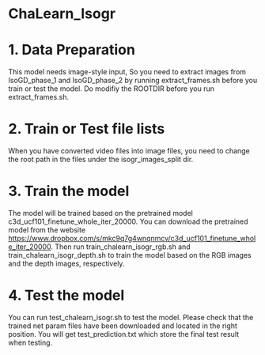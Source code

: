 # ChaLearn_Isogr

# 1. Data Preparation
This model needs image-style input, So you need to extract images from IsoGD_phase_1 and IsoGD_phase_2 by running extract_frames.sh before you train or test the model. Do modifiy the ROOTDIR before you run extract_frames.sh.

# 2. Train or Test file lists
When you have converted video files into image files, you need to change the root path in the files under the isogr_images_split dir.  

# 3. Train the model
The model will be trained based on the pretrained model c3d_ucf101_finetune_whole_iter_20000. You can download the pretrained model from the website https://www.dropbox.com/s/mkc9q7g4wnqnmcv/c3d_ucf101_finetune_whole_iter_20000. Then run train_chalearn_isogr_rgb.sh and train_chalearn_isogr_depth.sh to train the model based on the RGB images and the depth images, respectively.

# 4. Test the model
You can run test_chalearn_isogr.sh to test the model. Please check that the trained net param files have been downloaded and located in the right position. You will get test_prediction.txt which store the final test result when testing. 
